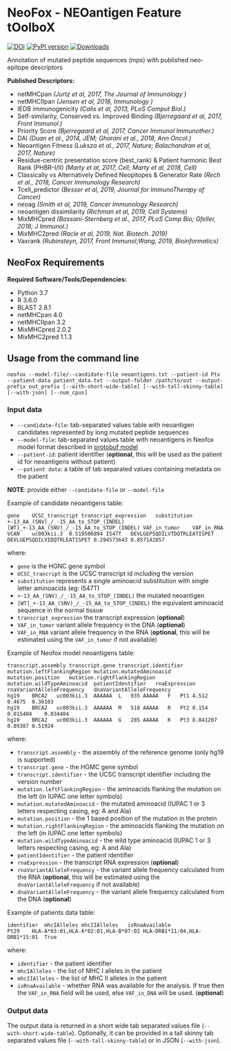 # NeoFox - NEOantigen Feature tOolboX

[![DOI](https://zenodo.org/badge/294667387.svg)](https://zenodo.org/badge/latestdoi/294667387)
[![PyPI version](https://badge.fury.io/py/neofox.svg)](https://badge.fury.io/py/neofox)
[![Downloads](https://crate.io/packages/neofox)](https://crate.io/packages/neofox)


Annotation of mutated peptide sequences (mps) with published neo-epitope descriptors

**Published Descriptors:**
- netMHCpan *(Jurtz et al, 2017, The Journal of Immunology )*  
- netMHCIIpan *(Jensen et al, 2018, Immunology )*  
- IEDB immunogenicity *(Calis et al, 2013, PLoS Comput Biol.)*  
- Self-similarity, Conserved vs. Improved Binding  *(Bjerregaard et al, 2017, Front Immunol.)*  
- Priority Score *(Bjerregaard et al, 2017, Cancer Immunol Immunother.)*  
- DAI *(Duan et al., 2014, JEM; Ghorani et al., 2018, Ann Oncol.)*  
- Neoantigen Fitness *(Luksza et al., 2017, Nature; Balachandran et al, 2017, Nature)*  
- Residue-centric presentation score (best_rank) & Patient harmonic Best Rank (PHBR-I/II) *(Marty et al, 2017, Cell; Marty et al, 2018, Cell)*  
- Classically vs Alternatively Defined Neopitopes & Generator Rate *(Rech et al., 2018, Cancer Immunology Research)*  
- Tcell_predictor *(Besser et al, 2019, Journal for ImmunoTherapy of Cancer)*  
- neoag *(Smith et al, 2019, Cancer Immunology Research)*
- neoantigen dissimilarity *(Richman et al, 2019, Cell Systems)*
- MixMHCpred *(Bassani-Sternberg et al., 2017, PLoS Comp Bio; Gfeller, 2018; J Immunol.)*
- MixMHC2pred *(Racle et al, 2019, Nat. Biotech. 2019)*
- Vaxrank *(Rubinsteyn, 2017, Front Immunol;Wang, 2019, Bioinformatics)*

## NeoFox Requirements
 
**Required Software/Tools/Dependencies:**  
- Python 3.7
- R 3.6.0
- BLAST 2.8.1
- netMHCpan 4.0
- netMHCIIpan 3.2
- MixMHCpred 2.0.2
- MixMHC2pred 1.1.3


## Usage from the command line

```
neofox --model-file/--candidate-file neoantigens.txt --patient-id Ptx --patient-data patient_data.txt --output-folder /path/to/out --output-prefix out_prefix [--with-short-wide-table] [--with-tall-skinny-table] [--with-json] [--num_cpus]
```

### Input data

- `--candidate-file`: tab-separated values table with neoantigen candidates represented by long mutated peptide sequences
- `--model-file`: tab-separated values table with neoantigens in Neofox model format described in [protobuf model](neofox/model/neoantigen.proto)
- `--patient-id`: patient identifier (**optional**, this will be used as the patient id for neoantigens without patient)
- `--patient data`: a table of tab separated values containing metadata on the patient

**NOTE**: provide either `--candidate-file` or `--model-file`

Example of candidate neoantigens table:
```
gene	UCSC_transcript	transcript_expression	substitution	+-13_AA_(SNV)_/_-15_AA_to_STOP_(INDEL)	[WT]_+-13_AA_(SNV)_/_-15_AA_to_STOP_(INDEL)	VAF_in_tumor	VAF_in_RNA
VCAN	uc003kii.3	0.519506894	I547T	DEVLGEPSQDILVTDQTRLEATISPET	DEVLGEPSQDILVIDQTRLEATISPET 0.294573643	0.857142857
```
where:
- `gene` is the HGNC gene symbol
- `UCSC_trancript` is the UCSC transcript id including the version
- `substitution` represents a single aminoacid substitution with single letter aminoacids (eg: I547T)
- `+-13_AA_(SNV)_/_-15_AA_to_STOP_(INDEL)` the mutated neoantigen
- `[WT]_+-13_AA_(SNV)_/_-15_AA_to_STOP_(INDEL)` the equivalent aminoacid sequence in the normal tissue
- `transcript_expression` the transcript expression (**optional**)
- `VAF_in_tumor` variant allele frequency in the DNA (**optional**)
- `VAF_in_RNA` variant allele frequency in the RNA (**optional**, this will be estimated using the `VAF_in_tumor` if not available)

Example of Neofox model neoantigens table:
```
transcript.assembly	transcript.gene	transcript.identifier	mutation.leftFlankingRegion	mutation.mutatedAminoacid	mutation.position	mutation.rightFlankingRegion	mutation.wildTypeAminoacid	patientIdentifier   rnaExpression   rnaVariantAlleleFrequency   dnaVariantAlleleFrequency
hg19	BRCA2	uc003kii.3	AAAAAA	L	935	AAAAA	F	Pt1 4.512   0.4675  0.36103
hg19	BRCA2	uc003kii.3	AAAAAA	M	518	AAAAA	R	Pt2 0.154   0.015404    0.034404
hg19	BRCA2	uc003kii.3	AAAAAA	G	285	AAAAA	K	Pt3 8.841207    0.89387 0.51924
```
where:
- `transcript.assembly` - the assembly of the reference genome (only hg19 is supported)
- `transcript.gene` - the HGMC gene symbol
- `transcript.identifier` - the UCSC transcript identifier including the version number
- `mutation.leftFlankingRegion` - the aminoacids flanking the mutation on the left (in IUPAC one letter symbols)
- `mutation.mutatedAminoacid` - the mutated aminoacid (IUPAC 1 or 3 letters respecting casing, eg: A and Ala)
- `mutation.position` - the 1 based position of the mutation in the protein
- `mutation.rightFlankingRegion` - the aminoacids flanking the mutation on the left (in IUPAC one letter symbols)
- `mutation.wildTypeAminoacid` - the wild type aminoacid (IUPAC 1 or 3 letters respecting casing, eg: A and Ala)
- `patientIdentifier` - the patient identifier
- `rnaExpression` - the transcript RNA expression (**optional**)
- `rnaVariantAlleleFrequency` - the variant allele frequency calculated from the RNA (**optional**, this will be estimated using the `dnaVariantAlleleFrequency` if not available)
- `dnaVariantAlleleFrequency` - the variant allele frequency calculated from the DNA (**optional**)

Example of patients data table:
```
identifier  mhcIAlleles mhcIIAlleles   isRnaAvailable  
Pt29    HLA-A*03:01,HLA-A*02:01,HLA-B*07:02 HLA-DRB1*11:04,HLA-DRB1*15:01  True    
```
where:
- `identifier` - the patient identifier
- `mhcIAlleles` - the list of MHC I alleles in the patient
- `mhcIIAlleles` - the list of MHC II alleles in the patient
- `isRnaAvailable` - whether RNA was available for the analysis. If true then the `VAF_in_RNA` field will be used, else `VAF_in_DNA` will be used. (**optional**)

### Output data

The output data is returned in a short wide tab separated values file (`--with-short-wide-table`). Optionally, it can be provided in a tall skinny tab separated values file (`--with-tall-skinny-table`) or in JSON (`--with-json`).
